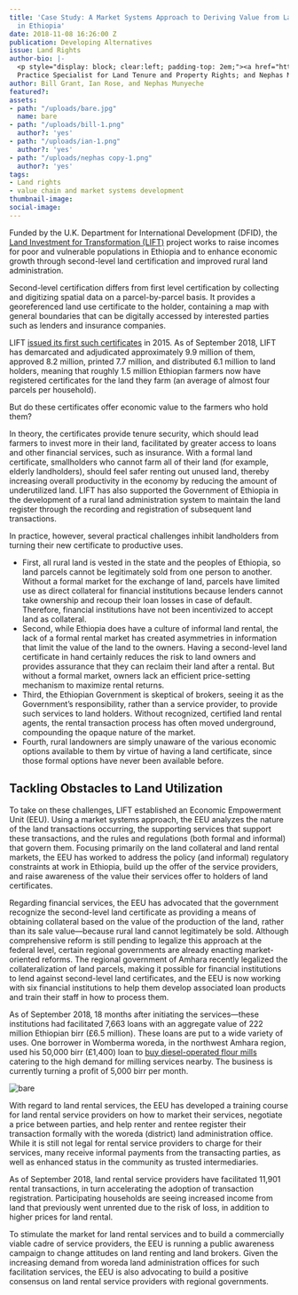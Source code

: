 ```yaml
---
title: 'Case Study: A Market Systems Approach to Deriving Value from Land Certificates
  in Ethiopia'
date: 2018-11-08 16:26:00 Z
publication: Developing Alternatives
issue: Land Rights
author-bio: |-
  <p style="display: block; clear:left; padding-top: 2em;"><a href="https://www.dai.com/who-we-are/our-team/bill-grant">Bill Grant</a> is DAI's Global Practice Leader for Market Systems Development; <a href="https://www.dai.com/who-we-are/our-team/ian-rose">Ian Rose</a> is a Senior Principal Global
  Practice Specialist for Land Tenure and Property Rights; and Nephas Munyeche is the Team Leader for InovAgro.</p>
author: Bill Grant, Ian Rose, and Nephas Munyeche
featured?: 
assets:
- path: "/uploads/bare.jpg"
  name: bare
- path: "/uploads/bill-1.png"
  author?: 'yes'
- path: "/uploads/ian-1.png"
  author?: 'yes'
- path: "/uploads/nephas copy-1.png"
  author?: 'yes'
tags:
- Land rights
- value chain and market systems development
thumbnail-image:
social-image:
---
```


Funded by the U.K. Department for International Development (DFID), the [Land Investment for Transformation (LIFT)](https://www.dai.com/our-work/projects/ethiopia-land-investment-transformation-lift) project works to raise incomes for poor and vulnerable populations in Ethiopia and to enhance economic growth through second-level land certification and improved rural land administration. 




Second-level certification differs from first level certification by collecting and digitizing spatial data on a parcel-by-parcel basis. It provides a georeferenced land use certificate to the holder, containing a map with general boundaries that can be digitally accessed by interested parties such as lenders and insurance companies. 

LIFT [issued its first such certificates](https://www.dai.com/news/lift-programme-issues-second-level-land-certificates-ethiopia) in 2015. As of September 2018, LIFT has demarcated and adjudicated approximately 9.9 million of them, approved 8.2 million, printed 7.7 million, and distributed 6.1 million to land holders, meaning that roughly 1.5 million Ethiopian farmers now have registered certificates for the land they farm (an average of almost four parcels per household). 

But do these certificates offer economic value to the farmers who hold them? 

In theory, the certificates provide tenure security, which should lead farmers to invest more in their land, facilitated by greater access to loans and other financial services, such as insurance. With a formal land certificate, smallholders who cannot farm all of their land (for example, elderly landholders), should feel safer renting out unused land, thereby increasing overall productivity in the economy by reducing the amount of underutilized land. LIFT has also supported the Government of Ethiopia in the development of a rural land administration system to maintain the land register through the recording and registration of subsequent land transactions.

In practice, however, several practical challenges inhibit landholders from turning their new certificate to productive uses. 

* First, all rural land is vested in the state and the peoples of Ethiopia, so land parcels cannot be legitimately sold from one person to another. Without a formal market for the exchange of land, parcels have limited use as direct collateral for financial institutions because lenders cannot take ownership and recoup their loan losses in case of default. Therefore, financial institutions have not been incentivized to accept land as collateral.
* Second, while Ethiopia does have a culture of informal land rental, the lack of a formal rental market has created asymmetries in information that limit the value of the land to the owners. Having a second-level land certificate in hand certainly reduces the risk to land owners and provides assurance that they can reclaim their land after a rental. But without a formal market, owners lack an efficient price-setting mechanism to maximize rental returns. 
* Third, the Ethiopian Government is skeptical of brokers, seeing it as the Government’s responsibility, rather than a service provider, to provide such services to land holders. Without recognized, certified land rental agents, the rental transaction process has often moved underground, compounding the opaque nature of the market.
* Fourth, rural landowners are simply unaware of the various economic options available to them by virtue of having a land certificate, since those formal options have never been available before.

## Tackling Obstacles to Land Utilization

To take on these challenges, LIFT established an Economic Empowerment Unit (EEU). Using a market systems approach, the EEU analyzes the nature of the land transactions occurring, the supporting services that support these transactions, and the rules and regulations (both formal and informal) that govern them. Focusing primarily on the land collateral and land rental markets, the EEU has worked to address the policy (and informal) regulatory constraints at work in Ethiopia, build up the offer of the service providers, and raise awareness of the value their services offer to holders of land certificates.

Regarding financial services, the EEU has advocated that the government recognize the second-level land certificate as providing a means of obtaining collateral based on the value of the production of the land, rather than its sale value—because rural land cannot legitimately be sold. Although comprehensive reform is still pending to legalize this approach at the federal level, certain regional governments are already enacting market-oriented reforms. The regional government of Amhara recently legalized the collateralization of land parcels, making it possible for financial institutions to lend against second-level land certificates, and the EEU is now working with six financial institutions to help them develop associated loan products and train their staff in how to process them. 

As of September 2018‚ 18 months after initiating the services—these institutions had facilitated 7,663 loans with an aggregate value of 222 million Ethiopian birr (£6.5 million). These loans are put to a wide variety of uses. One borrower in Womberma woreda, in the northwest Amhara region, used his 50,000 birr (£1,400) loan to [buy diesel-operated flour mills](http://dai-global-developments.com/articles/land-titles-in-ethiopia-open-doors-to-finance-and-investment/) catering to the high demand for milling services nearby. The business is currently turning a profit of 5,000 birr per month.

![bare](/uploads/bare.jpg "Alemneh Bare reinvested in his business after obtaining a loan by using his new land certificate as collateral.") 

With regard to land rental services, the EEU has developed a training course for land rental service providers on how to market their services, negotiate a price between parties, and help renter and rentee register their transaction formally with the woreda (district) land administration office. While it is still not legal for rental service providers to charge for their services, many receive informal payments from the transacting parties, as well as enhanced status in the community as trusted intermediaries. 

As of September 2018, land rental service providers have facilitated 11,901 rental transactions, in turn accelerating the adoption of transaction registration. Participating households are seeing increased income from land that previously went unrented due to the risk of loss, in addition to higher prices for land rental. 

To stimulate the market for land rental services and to build a commercially viable cadre of service providers, the EEU is running a public awareness campaign to change attitudes on land renting and land brokers. Given the increasing demand from woreda land administration offices for such facilitation services, the EEU is also advocating to build a positive consensus on land rental service providers with regional governments.
